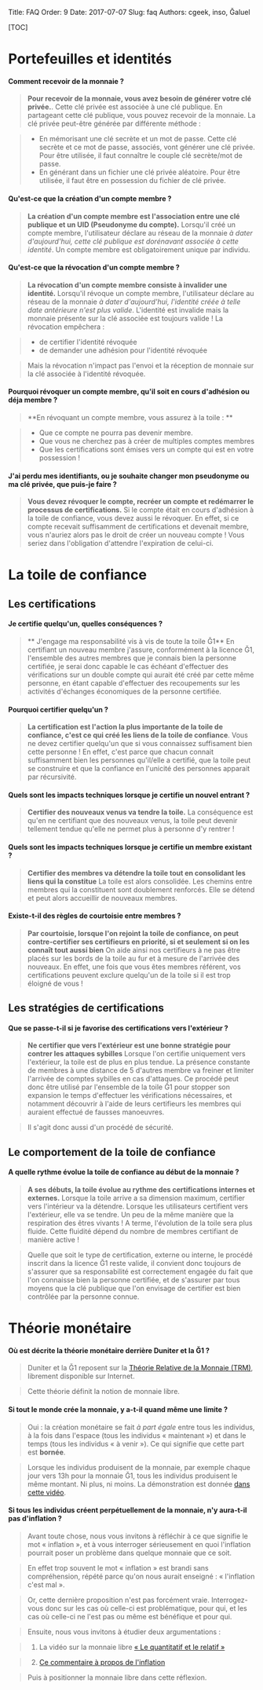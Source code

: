 Title: FAQ
Order: 9
Date: 2017-07-07
Slug: faq
Authors: cgeek, inso, Ğaluel

[TOC]

# Portefeuilles et identités

#### Comment recevoir de la monnaie ?

> **Pour recevoir de la monnaie, vous avez besoin de générer votre clé privée.**. Cette clé privée est associée à une clé publique. En partageant cette clé publique, vous pouvez recevoir de la monnaie. La clé privée peut-être générée par différente méthode :  

> - En mémorisant une clé secrète et un mot de passe. Cette clé secrète et ce mot de passe, associés, vont générer une clé privée. Pour être utilisée, il faut connaître le couple clé secrète/mot de passe.
> - En générant dans un fichier une clé privée aléatoire. Pour être utilisée, il faut être en possession du fichier de clé privée.

#### Qu'est-ce que la création d'un compte membre ?

> **La création d'un compte membre est l'association entre une clé publique et un UID (Pseudonyme du compte).**
Lorsqu'il créé un compte membre, l'utilisateur déclare au réseau de la monnaie *à dater d'aujourd'hui, cette clé publique est dorénavant associée à cette identité*. Un compte membre est obligatoirement unique par individu.

#### Qu'est-ce que la révocation d'un compte membre ?

> **La révocation d'un compte membre consiste à invalider une identité.**
Lorsqu'il révoque un compte membre, l'utilisateur déclare au réseau de la monnaie *à dater d'aujourd'hui, l'identité créée à telle date antérieure n'est plus valide*. L'identité est invalide mais la monnaie présente sur la clé associée est toujours valide ! La révocation empêchera :  

> - de certifier l'identité révoquée
> - de demander une adhésion pour l'identité révoquée  

> Mais la révocation n'impact pas l'envoi et la réception de monnaie sur la clé associée à l'identité révoquée.

#### Pourquoi révoquer un compte membre, qu'il soit en cours d'adhésion ou déja membre ?

> **En révoquant un compte membre, vous assurez à la toile : **

> - Que ce compte ne pourra pas devenir membre. 
> - Que vous ne cherchez pas à créer de multiples comptes membres
> - Que les certifications sont émises vers un compte qui est en votre possession !

#### J'ai perdu mes identifiants, ou je souhaite changer mon pseudonyme ou ma clé privée, que puis-je faire ?

> **Vous devez révoquer le compte, recréer un compte et redémarrer le processus de certifications.**
Si le compte était en cours d'adhésion à la toile de confiance, vous devez aussi le révoquer. En effet, si ce compte recevait suffisamment de certifications et devenait membre, vous n'auriez alors pas le droit de créer un nouveau compte ! Vous seriez dans l'obligation d'attendre l'expiration de celui-ci.


# La toile de confiance

## Les certifications 

#### Je certifie quelqu'un, quelles conséquences ?

>** J'engage ma responsabilité vis à vis de toute la toile Ğ1**
En certifiant un nouveau membre j'assure, conformément à la licence Ğ1, l'ensemble des autres membres que je connais bien la personne certifiée, je serai donc capable le cas échéant d'effectuer des vérifications sur un double compte qui aurait été créé par cette même personne, en étant capable d'effectuer des recoupements sur les activités d'échanges économiques de la personne certifiée.

#### Pourquoi certifier quelqu'un ?

> **La certification est l'action la plus importante de la toile de confiance, c'est ce qui créé les liens de la toile de confiance**. Vous ne devez certifier quelqu'un que si vous connaissez suffisament bien cette personne ! En effet, c'est parce que chacun connait suffisamment bien les personnes qu'il/elle a certifié, que la toile peut se construire et que la confiance en l'unicité des personnes apparait par récursivité.

#### Quels sont les impacts techniques lorsque je certifie un nouvel entrant ?

> **Certifier des nouveaux venus va tendre la toile.**
La conséquence est qu'en ne certifiant que des nouveaux venus, la toile peut devenir tellement tendue qu'elle ne permet plus à personne d'y rentrer !

#### Quels sont les impacts techniques lorsque je certifie un membre existant ?

> **Certifier des membres va détendre la toile tout en consolidant les liens qui la constitue**
La toile est alors consolidée. Les chemins entre membres qui la constituent sont doublement renforcés. Elle se détend et peut alors accueillir de nouveaux membres.

#### Existe-t-il des règles de courtoisie entre membres ?

> **Par courtoisie, lorsque l'on rejoint la toile de confiance, on peut contre-certifier ses certifieurs en priorité, si et seulement si on les connaît tout aussi bien**
On aide ainsi nos certifieurs à ne pas être placés sur les bords de la toile au fur et à mesure de l'arrivée des nouveaux. En effet, une fois que vous êtes membres référent, vos certifications peuvent exclure quelqu'un de la toile si il est trop éloigné de vous !

## Les stratégies de certifications

#### Que se passe-t-il si je favorise des certifications vers l'extérieur ?

> **Ne certifier que vers l'extérieur est une bonne stratégie pour contrer les attaques sybilles**
Lorsque l'on certifie uniquement vers l'extérieur, la toile est de plus en plus tendue. La présence constante de membres à une distance de 5 d'autres membre va freiner et limiter l'arrivée de comptes sybilles en cas d'attaques. Ce procédé peut donc être utilisé par l'ensemble de la toile Ğ1 pour stopper son expansion le temps d'effectuer les vérifications nécessaires, et notamment découvrir à l'aide de leurs certifieurs les membres qui auraient effectué de fausses manoeuvres.

> Il s'agit donc aussi d'un procédé de sécurité.

## Le comportement de la toile de confiance

#### A quelle rythme évolue la toile de confiance au début de la monnaie ?

> **A ses débuts, la toile évolue au rythme des certifications internes et externes.**
Lorsque la toile arrive a sa dimension maximum, certifier vers l'intérieur va la détendre. Lorsque les utilisateurs certifient vers l'extérieur, elle va se tendre. Un peu de la même manière que la respiration des êtres vivants ! A terme, l'évolution de la toile sera plus fluide. Cette fluidité dépend du nombre de membres certifiant de manière active ! 

> Quelle que soit le type de certification, externe ou interne, le procédé inscrit dans la licence Ğ1 reste valide, il convient donc toujours de s'assurer que sa responsabilité est correctement engagée du fait que l'on connaisse bien la personne certifiée, et de s'assurer par tous moyens que la clé publique que l'on envisage de certifier est bien contrôlée par la personne connue.

# Théorie monétaire

#### Où est décrite la théorie monétaire derrière Duniter et la Ğ1 ?

> Duniter et la Ğ1 reposent sur la [Théorie Relative de la Monnaie (TRM)](http://trm.creationmonetaire.info/), librement disponible sur Internet.

> Cette théorie définit la notion de monnaie libre.

#### Si tout le monde crée la monnaie, y a-t-il quand même une limite ?

> Oui : la création monétaire se fait *à part égale* entre tous les individus, à la fois dans l'espace (tous les individus « maintenant ») et dans le temps (tous les individus « à venir »). Ce qui signifie que cette part est **bornée**.

> Lorsque les individus produisent de la monnaie, par exemple chaque jour vers 13h pour la monnaie Ğ1, tous les individus produisent le même montant. Ni plus, ni moins. La démonstration est donnée [dans cette vidéo](https://www.youtube.com/watch?v=0d0EKlD7q9w).

#### Si tous les individus créent perpétuellement de la monnaie, n'y aura-t-il pas d'inflation ?

> Avant toute chose, nous vous invitons à réfléchir à ce que signifie le mot « inflation », et à vous interroger sérieusement en quoi l'inflation pourrait poser un problème dans quelque monnaie que ce soit.

> En effet trop souvent le mot « inflation » est brandi sans compréhension, répété parce qu'on nous aurait enseigné : « l'inflation c'est mal ».

> Or, cette dernière proposition n'est pas forcément vraie. Interrogez-vous donc sur les cas où celle-ci est problématique, pour qui, et les cas où celle-ci ne l'est pas ou même est bénéfique et pour qui.

> Ensuite, nous vous invitons à étudier deux argumentations : 

> 1. La vidéo sur la monnaie libre [« Le quantitatif et le relatif »](https://www.youtube.com/watch?v=na4ZtiSECog)

> 2. [Ce commentaire à propos de l'inflation](https://forum.duniter.org/t/flyer-monnaie-libre/2901/2)

> Puis à positionner la monnaie libre dans cette réflexion.

